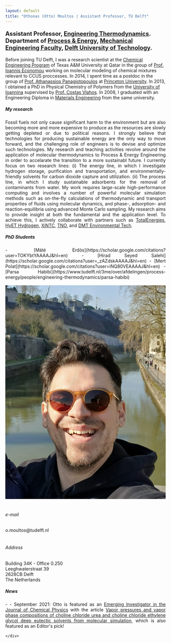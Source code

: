 ```yaml
---
layout: default
title: "Othonas (Otto) Moultos | Assistant Professor, TU Delft"
---
```


<!-- - - - - - - - - - - - - - - - -->


<div id="top" class="row">
<div class="col-sm-8">
<!-- <h3> Othonas Moultos </h3> -->

<p class="lead" style="font-size: 130%"><strong>
Assistant Professor, <a href="https://www.tudelft.nl/3me/over/afdelingen/process-energy/people/engineering-thermodynamics/">Engineering Thermodynamics</a>. Department of <a href="hhttps://www.tudelft.nl/3me/over/afdelingen/process-energy">Process & Energy</a>, <a href="https://www.tudelft.nl/3me/">Mechanical Engineering Faculty</a>, <a href="http://www.tudelft.nl/">Delft University of Technology</a>.</strong>
</p>

<p style="text-align: justify;">

Before joining TU Delft, I was a research scientist at the <a href="https://www.qatar.tamu.edu/programs/chemical-engineering">Chemical Engineering Program</a> of Texas A&M University at Qatar in the group of <a href="https://www.qatar.tamu.edu/programs/chemical-engineering/faculty-and-staff/dr.-ioannis-economou">Prof. Ioannis Economou</a> working on molecular modeling of chemical mixtures relevant to CCUS proccesses. In 2014, I spent time as a postdoc in the group of <a href="https://cbe.princeton.edu/people/athanassios-panagiotopoulos">Prof. Athanassios Panagiotopoulos</a> at <a href="https://cbe.princeton.edu">Princeton University</a>. In 2013, I obtained a PhD in Physical Chemistry of Polymers from the <a href="https://www.uoi.gr/en/">University of Ioannina</a> supervised by <a href="https://chem.uoi.gr/en/meli-dep/vlachos-konstantinos/">Prof. Costas Vlahos</a>. In 2008, I graduated with an Engineering Diploma in <a href="http://www.materials.uoi.gr/en/">Materials Engineering</a> from the same university.
</p>


<h5>My research</h5>
<p style="text-align: justify;">
Fossil fuels not only cause significant harm to the environment but are also becoming more and more expensive to produce as the resources are slowly getting depleted or due to political reasons. I strongly believe that technologies for producing sustainable energy are the only way to move forward, and the challenging role of engineers is to devise and optimize such technologies. My research and teaching activities revolve around the application of molecular thermodynamics to Process & Energy Engineering in order to accelarate the transition to a more sustainabl future. I currently focus on two research lines: 
(i) The energy line, in which I investigate hydrogen storage, purification and transportation, and environmentally-friendly solvents for carbon dioxide capture and utilization. 
(ii) The process line, in which I study sustainable adsorbents for the removal of contaminants from water. My work requires large-scale high-performance computing and involves a number of powerful molecular simulation methods such as on-the-fly calculations of thermodynamic and transport properties of fluids using molecular dynamics, and phase-, adsorption- and reaction-equilibria using advanced Monte Carlo sampling. My research aims to provide insight at both the fundamental and the application level. To achieve this, I actively collaborate with partners such as <a href="https://totalenergies.com">TotalEnergies</a>, <a href="https://hyethydrogen.com">HyET Hydrogen</a>, <a href="https://sites.google.com/xintcglobal.com/xintcglobal">XiNTC</a>, <a href="https://www.tno.nl/nl/">TNO</a>, and <a href="https://www.dmt-et.com">DMT Environmental Tech</a>.
</p>



<!-- <div class="alert alert-warning" role="alert" markdown="1">
  I am searching for motivated **postdocs, PhD students and research engineers**! More information on the positions <a href="/jobs/">here</a>. 
</div> -->




<div style="text-align: justify;" class="col-sm-8">
<!-- <h5>Postdocs</h5>
<section markdown="1">
- [Marios Fragkoulis](http://mariosfragkoulis.gr)
- [Rihan Hai](https://scholar.google.de/citations?user=vD8M9R0AAAAJ&hl=en) 
</section> -->

<h5>PhD Students</h5>
<section markdown="1">
- [Máté Erdös](https://scholar.google.com/citations?user=TOKYbtYAAAAJ&hl=en)
- [Hirad Seyed Salehi](https://scholar.google.com/citations?user=_zAZdskAAAAJ&hl=en) 
- [Mert Polat](https://scholar.google.com/citations?user=iNQ80VEAAAAJ&hl=en)
- [Parsa Habibi](https://www.tudelft.nl/3me/over/afdelingen/process-energy/people/engineering-thermodynamics/parsa-habibi) 
</section>
</div>

</div>

<div class="col-md-4">
<br/>
      <img src="assets/photoOtto.jpg" class="img-thumbnail" alt="Othonas Moultos - Όθωνας Μούλτος">
<br/><br/>
<!-- <div class="col-sm-3"> -->
<h6> <span class="fa fa-envelope"></span> e-mail</h6>
o.moultos@tudelft.nl
<br/><br/>
<h6> <span class="fa fa-map-marker"></span> Address</h6>
Building 34K - Office 0.250<br/>
Leeghwaterstraat 39<br/>
2628CB Delft<br/>
The Netherlands

</div>

</div>


<!-- - - - - - - - - - - - - - - - -->
<div class="row-fluid">
    <div id="news" class="row">
    <div style="text-align: justify;" class="col-sm-8">
<h5>News</h5>

<section markdown="1">
- 
- September 2021: Otto is featured as an <a href="https://www.tudelft.nl/2021/tu-delft-process-technology-institute/dr-othon-moultos-is-featured-as-an-emerging-investigator-in-the-journal-of-chemical-physics">Emerging Investigator in the Journal of Chemical Physics</a> with the article <a href="https://aip.scitation.org/doi/full/10.1063/5.0062408">Vapor pressures and vapor phase compositions of choline chloride urea and choline chloride ethylene glycol deep eutectic solvents from molecular simulation</a>, which is also featured as an Editor's pick!



</section>
    </div>

<!-- <div class="col-md-4">
<a class="twitter-timeline" data-width="300" data-height="500" href="https://twitter.com/kAsterios?ref_src=twsrc%5Etfw">Tweets by Asterios</a> <script async src="https://platform.twitter.com/widgets.js" charset="utf-8"></script>
</div> -->


    </div>
  
</div>  
















